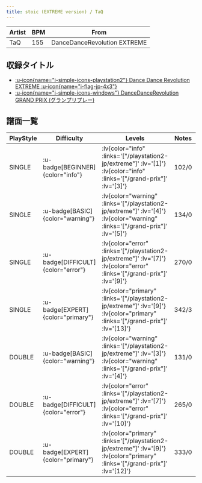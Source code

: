 ```yaml
---
title: stoic (EXTREME version) / TaQ
---
```


|Artist|BPM|From|
|------|---|----|
|TaQ|155|DanceDanceRevolution EXTREME|

## 収録タイトル

- [ :u-icon{name="i-simple-icons-playstation2"} Dance Dance Revolution EXTREME :u-icon{name="i-flag-jp-4x3"} ](/playstation2-jp/extreme)
- [ :u-icon{name="i-simple-icons-windows"} DanceDanceRevolution GRAND PRIX (グランプリプレー)](/grand-prix)

## 譜面一覧

|PlayStyle|Difficulty|Levels|Notes|Movie|
|---------|----------|------|-----|-----|
|SINGLE| :u-badge[BEGINNER]{color="info"} | :lv{color="info" :links='["/playstation2-jp/extreme"]' :lv='[1]'}  :lv{color="info" :links='["/grand-prix"]' :lv='[3]'} |102/0||
|SINGLE| :u-badge[BASIC]{color="warning"} | :lv{color="warning" :links='["/playstation2-jp/extreme"]' :lv='[4]'}  :lv{color="warning" :links='["/grand-prix"]' :lv='[5]'} |134/0||
|SINGLE| :u-badge[DIFFICULT]{color="error"} | :lv{color="error" :links='["/playstation2-jp/extreme"]' :lv='[7]'}  :lv{color="error" :links='["/grand-prix"]' :lv='[9]'} |270/0||
|SINGLE| :u-badge[EXPERT]{color="primary"} | :lv{color="primary" :links='["/playstation2-jp/extreme"]' :lv='[9]'}  :lv{color="primary" :links='["/grand-prix"]' :lv='[13]'} |342/3||
|DOUBLE| :u-badge[BASIC]{color="warning"} | :lv{color="warning" :links='["/playstation2-jp/extreme"]' :lv='[3]'}  :lv{color="warning" :links='["/grand-prix"]' :lv='[4]'} |131/0||
|DOUBLE| :u-badge[DIFFICULT]{color="error"} | :lv{color="error" :links='["/playstation2-jp/extreme"]' :lv='[7]'}  :lv{color="error" :links='["/grand-prix"]' :lv='[10]'} |265/0||
|DOUBLE| :u-badge[EXPERT]{color="primary"} | :lv{color="primary" :links='["/playstation2-jp/extreme"]' :lv='[9]'}  :lv{color="primary" :links='["/grand-prix"]' :lv='[12]'} |333/0||

